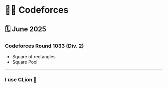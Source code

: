 # 👨‍💻 Codeforces
## 🗓️ June 2025
### Codeforces Round 1033 (Div. 2)
- Square of rectangles
- Square Pool
-------------
### I use CLion 🦁